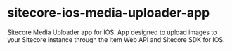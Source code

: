 # sitecore-ios-media-uploader-app
Sitecore Media Uploader app for IOS. App designed to upload images to your Sitecore instance through the Item Web API and Sitecore SDK for IOS.
